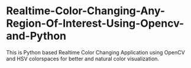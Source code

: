 # Realtime-Color-Changing-Any-Region-Of-Interest-Using-Opencv-and-Python
This is Python based Realtime Color Changing Application using OpenCV and HSV colorspaces for better and natural color visualization.
